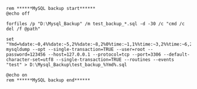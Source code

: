     rem ******MySQL backup start******
    @echo off
    
    forfiles /p "D:\Mysql_Backup" /m test_backup_*.sql -d -30 /c "cmd /c del /f @path"
    
    set "Ymd=%date:~0,4%%date:~5,2%%date:~8,2%0%time:~1,1%%time:~3,2%%time:~6,2%"
    mysqldump --opt --single-transaction=TRUE --user=root --password=123456 --host=127.0.0.1 --protocol=tcp --port=3306 --default-character-set=utf8 --single-transaction=TRUE --routines --events "test" > D:\Mysql_Backup\test_backup_%Ymd%.sql
    
    @echo on
    rem ******MySQL backup end******
